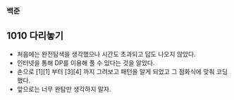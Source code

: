### 백준

## 1010 다리놓기

- 처음에는 완전탐색을 생각했으나 시간도 초과되고 답도 나오지 않았다.
- 인터넷을 통해 DP를 이용해 풀 수 있다는 것을 알았다.
- 손으로 [1][1] 부터 [3][4] 까지 그려보고 패턴을 알게 되었고 그 점화식에 맞춰 코딩했다.
- 앞으로는 너무 완탐만 생각하지 말자.
